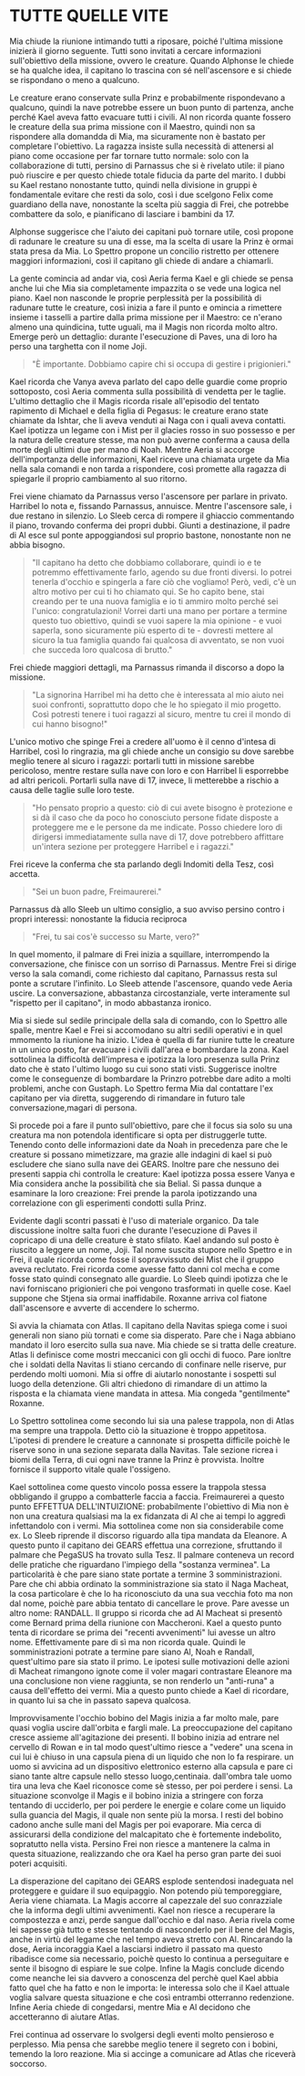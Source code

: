 # TUTTE QUELLE VITE

Mia chiude la riunione intimando tutti a riposare, poiché l'ultima missione inizierà il giorno seguente. Tutti sono invitati a cercare informazioni sull'obiettivo della missione, ovvero le creature. Quando Alphonse le chiede se ha qualche idea, il capitano lo trascina con sé nell'ascensore e si chiede se rispondano o meno a qualcuno.

Le creature erano conservate sulla Prinz e probabilmente rispondevano a qualcuno, quindi la nave potrebbe essere un buon punto di partenza, anche perché Kael aveva fatto evacuare tutti i civili. Al non ricorda quante fossero le creature della sua prima missione con il Maestro, quindi non sa rispondere alla domandda di Mia, ma sicuramente non è bastato per completare l'obiettivo. La ragazza insiste sulla necessità di attenersi al piano come occasione per far tornare tutto normale: solo con la collaborazione di tutti, persino di Parnassus che si è rivelato utile: il piano può riuscire e per questo chiede totale fiducia da parte del marito. I dubbi su Kael restano nonostante tutto, quindi nella divisione in gruppi è fondamentale evitare che resti da solo, così i due scelgono Felix come guardiano della nave, nonostante la scelta più saggia di Frei, che potrebbe combattere da solo, e pianificano di lasciare i bambini da 17.

Alphonse suggerisce che l'aiuto dei capitani può tornare utile, così propone di radunare le creature su una di esse, ma la scelta di usare la Prinz è ormai stata presa da Mia. Lo Spettro propone un concilio ristretto per ottenere maggiori informazioni, così il capitano gli chiede di andare a chiamarli.

La gente comincia ad andar via, così Aeria ferma Kael e gli chiede se pensa anche lui che Mia sia completamente impazzita o se vede una logica nel piano. Kael non nasconde le proprie perplessità per la possibilità di radunare tutte le creature, così inizia a fare il punto e omincia a rimettere insieme i tasselli a partire dalla prima missione per il Maestro: ce n'erano almeno una quindicina, tutte uguali, ma il Magis non ricorda molto altro. Emerge però un dettaglio: durante l'esecuzione di Paves, una di loro ha perso una targhetta con il nome Joji. 

>"È importante. Dobbiamo capire chi si occupa di gestire i prigionieri."

Kael ricorda che Vanya aveva parlato del capo delle guardie come proprio sottoposto, così Aeria commenta sulla possibilità di vendetta per le taglie. L'ultimo dettaglio che il Magis ricorda risale all'episodio del tentato rapimento di Michael e della figlia di Pegasus: le creature erano state chiamate da Ishtar, che li aveva venduti ai Naga con i quali aveva contatti. Kael ipotizza un legame con i Mist per il glacies rosso in suo possesso e per la natura delle creature stesse, ma non può averne conferma a causa della morte degli ultimi due per mano di Noah.
Mentre Aeria si accorge dell'importanza delle informazioni, Kael riceve una chiamata urgete da Mia nella sala comandi e non tarda a rispondere, così promette alla ragazza di spiegarle il proprio cambiamento al suo ritorno. 

Frei viene chiamato da Parnassus verso l'ascensore per parlare in privato. Harribel lo nota e, fissando Parnassus, annuisce. Mentre l'ascensore sale, i due restano in silenzio. Lo Sleeb cerca di rompere il ghiaccio commentando il piano, trovando conferma dei propri dubbi. Giunti a destinazione, il padre di Al esce sul ponte appoggiandosi sul proprio bastone, nonostante non ne abbia bisogno.

> "Il capitano ha detto che dobbiamo collaborare, quindi io e te potremmo effettivamente farlo, agendo su due fronti diversi. Io potrei tenerla d'occhio e spingerla a fare ciò che vogliamo! Però, vedi, c'è un altro motivo per cui ti ho chiamato qui. Se ho capito bene, stai creando per te una nuova famiglia e io ti  ammiro molto perché sei l'unico: congratulazioni! Vorrei darti una mano per portare a termine questo tuo obiettivo, quindi se vuoi sapere la mia opinione - e vuoi saperla, sono sicuramente più esperto di te - dovresti mettere al sicuro la tua famiglia quando fai qualcosa di avventato, se non vuoi che succeda loro qualcosa di brutto."

Frei chiede maggiori dettagli, ma Parnassus rimanda il discorso a dopo la missione.

> "La signorina Harribel mi ha detto che è interessata al mio aiuto nei suoi confronti, soprattutto dopo che le ho spiegato il mio progetto. Così potresti tenere i tuoi ragazzi al sicuro, mentre tu crei il mondo di cui hanno bisogno!"

L'unico motivo che spinge Frei a credere all'uomo è il cenno d'intesa di Harribel, così lo ringrazia, ma gli chiede anche un consigio su dove sarebbe meglio tenere al sicuro i ragazzi: portarli tutti in missione sarebbe pericoloso, mentre restare sulla nave con loro e con Harribel li esporrebbe ad altri pericoli. Portarli sulla nave di 17, invece, li metterebbe a rischio a causa delle taglie sulle loro teste.

> "Ho pensato proprio a questo: ciò di cui avete bisogno è protezione e si dà il caso che da poco ho conosciuto persone fidate disposte a proteggere me e le persone da me indicate. Posso chiedere loro di dirigersi immediatamente sulla nave di 17, dove potrebbero affittare un'intera sezione per proteggere Harribel e i ragazzi."

Frei riceve la conferma che sta parlando degli Indomiti della Tesz, così accetta.

> "Sei un buon padre, Freimaurerei."

Parnassus dà allo Sleeb un ultimo consiglio, a suo avviso persino contro i propri interessi: nonostante la fiducia reciproca 

> "Frei, tu sai cos'è successo su Marte, vero?"

In quel momento, il palmare di Frei inizia a squillare, interrompendo la conversazione, che finisce con un sorriso di Parnassus. Mentre Frei si dirige verso la sala comandi, come richiesto dal capitano, Parnassus resta sul ponte a scrutare l'infinito. Lo Sleeb attende l'ascensore, quando vede Aeria uscire. La conversazione, abbastanza circostanziale, verte interamente sul "rispetto per il capitano", in modo abbastanza ironico.

Mia si siede sul sedile principale della sala di comando, con lo Spettro alle spalle, mentre Kael e Frei si accomodano su altri sedili operativi e in quel mmomento la riunione ha inizio.
L'idea è quella di far riunire tutte le creature in un unico posto, far evacuare i civili dall'area e bombardare la zona. Kael sottolinea la difficoltà dell'impresa e ipotizza la loro presenza sulla Prinz dato che è stato l'ultimo luogo su cui sono stati visti. Suggerisce inoltre come le conseguenze di bombardare la Prinzro potrebbe dare adito a molti problemi, anche con Gustaph. Lo Spettro ferma Mia dal contattare l'ex capitano per via diretta, suggerendo di rimandare in futuro tale conversazione,magari di persona.

Si procede poi a fare il punto sull'obiettivo, pare che il focus sia solo su una creatura ma non potendola identificare si opta per distruggerle tutte. Tenendo conto delle informazioni date da Noah in precedenza pare che le creature si possano mimetizzare, ma grazie alle indagini di kael si può escludere che siano sulla nave dei GEARS. Inoltre pare che nessuno dei presenti sappia chi controlla le creature: Kael ipotizza possa essere Vanya e Mia considera anche la possibilità che sia Belial. Si passa dunque a esaminare la loro creazione: Frei prende la parola ipotizzando una correlazione con gli esperimenti condotti sulla Prinz.

Evidente dagli scontri passati è l'uso di materiale organico. Da tale discussione inoltre salta fuori che durante l'esecuzione di Paves il copricapo di una delle creature è stato sfilato. Kael andando sul posto è riuscito a leggere un nome, Joji. Tal nome suscita stupore nello Spettro e in Frei, il quale ricorda come fosse il sopravvissuto dei Mist che il gruppo aveva reclutato. Frei ricorda come avesse fatto danni col mecha e come fosse stato quindi consegnato alle guardie. Lo Sleeb quindi ipotizza che le navi forniscano prigionieri che poi vengono trasformati in quelle cose. Kael suppone che Stjena sia ormai inaffidabile. Roxanne arriva col fiatone dall'ascensore e avverte di accendere lo schermo.

Si avvia la chiamata con Atlas. Il capitano della Navitas spiega come i suoi generali non siano più tornati e come sia disperato. Pare che i Naga abbiano mandato il loro esercito sulla sua nave. Mia chiede se si tratta delle creature. Atlas li definisce come mostri meccanici con gli occhi di fuoco. Pare ionltre che i soldati della Navitas li stiano cercando di confinare nelle riserve, pur perdendo molti uomoni. Mia si offre di aiutarlo nonostante i sospetti sul luogo della detenzione. Gli altri chiedono di rimandare di un attimo la risposta e la chiamata viene mandata in attesa. Mia congeda "gentilmente" Roxanne.

Lo Spettro sottolinea come secondo lui sia una palese trappola, non di Atlas ma sempre una trappola. Detto ciò la situazione è troppo appetitosa.
L'ipotesi di prendere le creature a cannonate si prospetta difficile poichè le riserve sono in una sezione separata dalla Navitas. Tale sezione ricrea i biomi della Terra, di cui ogni nave tranne la Prinz è provvista. Inoltre fornisce il supporto vitale quale l'ossigeno.

Kael sottolinea come questo vincolo possa essere la trappola stessa obbligando il gruppo a combatterle faccia a faccia.
Freimaurerei a questo punto EFFETTUA DELL'INTUIZIONE: probabilmente l'obiettivo di Mia non è non una creatura qualsiasi ma la ex fidanzata di Al che ai tempi lo aggredì infettandolo con i vermi.
Mia sottolinea come non sia considerabile come ex. Lo Sleeb riprende il discorso riguardo alla tipa mandata da Eleanore.
A questo punto il capitano dei GEARS effettua una correzione, sfruttando il palmare che PegaSUS ha trovato sulla Tesz.
Il palmare conteneva un record delle pratiche che riguardano l'impiego della "sostanza verminea". La particolarità è che pare siano state portate a termine 3 somministrazioni.
Pare che chi abbia ordinato la somministrazione sia stato il Naga Macheat, la cosa particolare è che lo ha riconosciuto da una sua vecchia foto ma non dal nome, poichè pare abbia tentato di cancellare le prove.
Pare avesse un altro nome: RANDALL. Il gruppo si ricorda che ad Al Macheat si presentò come Bernard prima della riunione con Maccheroni.
Kael a questo punto tenta di ricordare se prima dei "recenti avvenimenti" lui avesse un altro nome. Effettivamente pare di sì ma non ricorda quale.
Quindi le somministrazioni potrate a termine pare siano Al, Noah e Randall, quest'ultimo pare sia stato il primo.
Le ipotesi sulle motivazioni delle azioni di Macheat rimangono ignote come il voler magari contrastare Eleanore ma una conclusione non viene raggiunta, se non renderlo un "anti-runa" a causa dell'effetto dei vermi.
Mia a questo punto chiede a Kael di ricordare, in quanto lui sa che in passato sapeva qualcosa.

Improvvisamente l'occhio bobino del Magis inizia a far molto male, pare quasi voglia uscire dall'orbita e fargli male. La preoccupazione del capitano cresce assieme all'agitazione dei presenti.
Il bobino inizia ad entrare nel cervello di Rowan e in tal modo quest'ultimo riesce a "vedere" una scena in cui lui è chiuso in una capsula piena di un liquido che non lo fa respirare.
un uomo si avvicina ad un dispositivo elettronico esterno alla capsula e pare ci siano tante altre capsule nello stesso luogo,centinaia. dall'ombra tale uomo tira una leva che Kael riconosce come sè stesso, per poi perdere i sensi.
La situazione sconvolge il Magis e il bobino inizia a stringere con forza tentando di ucciderlo, per poi perdere le energie e colare come un liquido sulla guancia del Magis, il quale non sente più la morsa.
I resti del bobino cadono anche sulle mani del Magis per poi evaporare. Mia cerca di assicurarsi della condizione del malcapitato che è fortemente indebolito, sopratutto nella vista.
Persino Frei non riesce a mantenere la calma in questa situazione, realizzando che ora Kael ha perso gran parte dei suoi poteri acquisiti.

La disperazione del capitano dei GEARS esplode sentendosi inadeguata nel proteggere e guidare il suo equipaggio. Non potendo più temporeggiare, Aeria viene chiamata.
La Magis accorre al capezzale del suo conrazziale che la informa degli ultimi avvenimenti. Kael non riesce a recuperare la compostezza e anzi, perde sangue dall'occhio e dal naso.
Aeria rivela come lei sapesse già tutto e stesse tentando di nasconderlo per il bene del Magis, anche in virtù del legame che nel tempo aveva stretto con Al. 
Rincarando la dose, Aeria incoraggia Kael a lasciarsi indietro il passato ma questo ribadisce come sia necessario, poichè questo lo continua a perseguitare e sente il bisogno di espiare le sue colpe. Infine la Magis conclude dicendo come neanche lei sia davvero a conoscenza del perchè quel Kael abbia fatto quel che ha fatto e non le importa: le interessa solo che il Kael attuale voglia salvare questa situazione e che così entrambi otterranno redenzione. Infine Aeria chiede di congedarsi, mentre Mia e Al decidono che accetteranno di aiutare Atlas. 

Frei continua ad osservare lo svolgersi degli eventi molto pensieroso e perplesso. Mia pensa che sarebbe meglio tenere il segreto con i bobini, temendo la loro reazione.
Mia si accinge a comunicare ad Atlas che riceverà soccorso.

